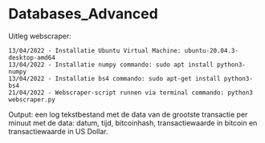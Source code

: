# Databases_Advanced

Uitleg webscraper:

	13/04/2022 - Installatie Ubuntu Virtual Machine: ubuntu-20.04.3-desktop-amd64
	13/04/2022 - Installatie numpy commando: sudo apt install python3-numpy
	13/04/2022 - Installatie bs4 commando: sudo apt-get install python3-bs4
	21/04/2022 - Webscraper-script runnen via terminal commando: python3 webscraper.py

Output: een log tekstbestand met de data van de grootste transactie per minuut met de data: datum, tijd, bitcoinhash, transactiewaarde in bitcoin en transactiewaarde in US Dollar.

